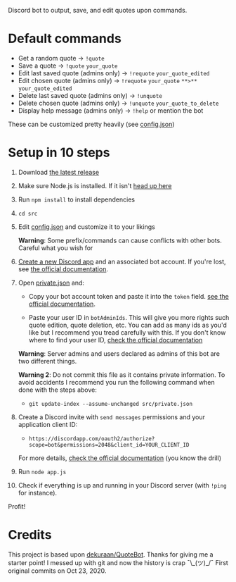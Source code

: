 Discord bot to output, save, and edit quotes upon commands.

# Default commands

- Get a random quote → `!quote`
- Save a quote → `!quote` `your_quote`
- Edit last saved quote (admins only) → `!requote` `your_quote_edited`
- Edit chosen quote (admins only) → `!requote` `your_quote` `**>**` `your_quote_edited`
- Delete last saved quote (admins only) → `!unquote`
- Delete chosen quote (admins only) → `!unquote` `your_quote_to_delete`
- Display help message (admins only) → `!help` or mention the bot

These can be customized pretty heavily (see [config.json](src/config/config.json))

# Setup in 10 steps

1. Download [the latest release](https://github.com/r4dixx/QuoteBot/releases)

2. Make sure Node.js is installed. If it isn't [head up here](https://nodejs.org/en/download/package-manager/)

3. Run `npm install` to install dependencies

4. `cd src`

5. Edit [config.json](src/config/config.json) and customize it to your likings

    **Warning**: Some prefix/commands can cause conflicts with other bots. Careful what you wish for

6. [Create a new Discord app](https://discordapp.com/developers/applications/me) and an associated bot account. If you're lost, see [the official documentation](https://discordjs.guide/preparations/setting-up-a-bot-application.html).

7. Open [private.json](src/config/private.json) and:

    - Copy your bot account token and paste it into the `token` field. [see the official documentation](https://discordjs.guide/preparations/setting-up-a-bot-application.html#your-token).

    - Paste your user ID in `botAdminIds`. This will give you more rights such quote edition, quote deletion, etc. You can add as many ids as you'd like but I recommend you tread carefully with this. If you don't know where to find your user ID, [check the official documentation](https://support.discordapp.com/hc/articles/206346498)

    **Warning**: Server admins and users declared as admins of this bot are two different things.

    **Warning 2**: Do not commit this file as it contains private information. To avoid accidents I recommend you run the following command when done with the steps above:

    - `git update-index --assume-unchanged src/private.json`

8. Create a Discord invite with `send messages` permissions and your application client ID:

    - `https://discordapp.com/oauth2/authorize?scope=bot&permissions=2048&client_id=YOUR_CLIENT_ID`

    For more details, [check the official documentation](https://discordjs.guide/preparations/adding-your-bot-to-servers.html) (you know the drill)

9. Run `node app.js`

10. Check if everything is up and running in your Discord server (with `!ping` for instance).

Profit!

# Credits

This project is based upon [dekuraan/QuoteBot](https://github.com/dekuraan/QuoteBot). Thanks for giving me a starter point! I messed up with git and now the history is crap ¯\\\_(ツ)\_/¯ First original commits on Oct 23, 2020.
